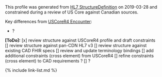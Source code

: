 <!--- Text entered into this file will appear at the top of the profiles page before the Formal Views of the profile content. -->

This profile was generated from [HL7 StructureDefinition](https://www.hl7.org/fhir/encounter.profile.json) on 2019-03-28 and constrained during a review of US Core against Canadian sources.

Key differences from [USCoreR4 Encounter](https://build.fhir.org/ig/HL7/US-Core-R4/StructureDefinition-us-core-encounter.html):
- ?

**[ToDo]:**
[x] review structure against USCoreR4 profile and draft constraints
[] review structure against pan-CDN HL7 v3
[] review structure against existing CAD FHIR specs
[] review and update terminology bindings
[] add additional constraints (cross element) from USCoreR4
[] refine constraints (cross element) to CAD requirements ?
[] ?

{% include link-list.md %}

